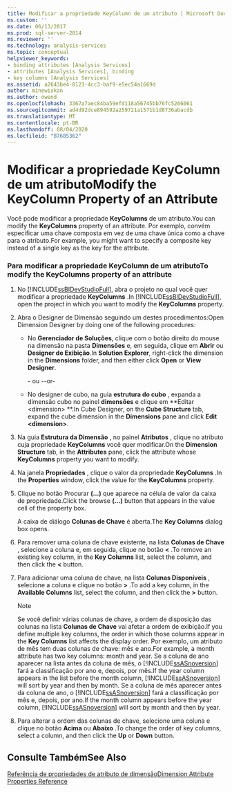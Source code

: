 ```yaml
---
title: Modificar a propriedade KeyColumn de um atributo | Microsoft Docs
ms.custom: ''
ms.date: 06/13/2017
ms.prod: sql-server-2014
ms.reviewer: ''
ms.technology: analysis-services
ms.topic: conceptual
helpviewer_keywords:
- binding attributes [Analysis Services]
- attributes [Analysis Services], binding
- key columns [Analysis Services]
ms.assetid: a2643be4-8123-4cc3-baf9-e5ec54a1669d
author: minewiskan
ms.author: owend
ms.openlocfilehash: 3367a7aec84ba59efd118a56745bb76fc5266061
ms.sourcegitcommit: ad4d92dce894592a259721a1571b1d8736abacdb
ms.translationtype: MT
ms.contentlocale: pt-BR
ms.lasthandoff: 08/04/2020
ms.locfileid: "87685362"
---
```

# <a name="modify-the-keycolumn-property-of-an-attribute"></a><span data-ttu-id="88745-102">Modificar a propriedade KeyColumn de um atributo</span><span class="sxs-lookup"><span data-stu-id="88745-102">Modify the KeyColumn Property of an Attribute</span></span>
  <span data-ttu-id="88745-103">Você pode modificar a propriedade **KeyColumns** de um atributo.</span><span class="sxs-lookup"><span data-stu-id="88745-103">You can modify the **KeyColumns** property of an attribute.</span></span> <span data-ttu-id="88745-104">Por exemplo, convém especificar uma chave composta em vez de uma chave única como a chave para o atributo.</span><span class="sxs-lookup"><span data-stu-id="88745-104">For example, you might want to specify a composite key instead of a single key as the key for the attribute.</span></span>  
  
### <a name="to-modify-the-keycolumns-property-of-an-attribute"></a><span data-ttu-id="88745-105">Para modificar a propriedade KeyColumn de um atributo</span><span class="sxs-lookup"><span data-stu-id="88745-105">To modify the KeyColumns property of an attribute</span></span>  
  
1.  <span data-ttu-id="88745-106">No [!INCLUDE[ssBIDevStudioFull](../../includes/ssbidevstudiofull-md.md)], abra o projeto no qual você quer modificar a propriedade **KeyColumns** .</span><span class="sxs-lookup"><span data-stu-id="88745-106">In [!INCLUDE[ssBIDevStudioFull](../../includes/ssbidevstudiofull-md.md)], open the project in which you want to modify the **KeyColumns** property.</span></span>  
  
2.  <span data-ttu-id="88745-107">Abra o Designer de Dimensão seguindo um destes procedimentos:</span><span class="sxs-lookup"><span data-stu-id="88745-107">Open Dimension Designer by doing one of the following procedures:</span></span>  
  
    -   <span data-ttu-id="88745-108">No **Gerenciador de Soluções**, clique com o botão direito do mouse na dimensão na pasta **Dimensões** e, em seguida, clique em **Abrir** ou **Designer de Exibição**.</span><span class="sxs-lookup"><span data-stu-id="88745-108">In **Solution Explorer**, right-click the dimension in the **Dimensions** folder, and then either click **Open** or **View Designer**.</span></span>  
  
         <span data-ttu-id="88745-109">- ou -</span><span class="sxs-lookup"><span data-stu-id="88745-109">-or-</span></span>  
  
    -   <span data-ttu-id="88745-110">No designer de cubo, na guia **estrutura do cubo** , expanda a dimensão cubo no painel **dimensões** e clique em \*\*Editar \<dimension> \*\*.</span><span class="sxs-lookup"><span data-stu-id="88745-110">In Cube Designer, on the **Cube Structure** tab, expand the cube dimension in the **Dimensions** pane and click **Edit \<dimension>**.</span></span>  
  
3.  <span data-ttu-id="88745-111">Na guia **Estrutura da Dimensão** , no painel **Atributos** , clique no atributo cuja propriedade **KeyColumns** você quer modificar.</span><span class="sxs-lookup"><span data-stu-id="88745-111">On the **Dimension Structure** tab, in the **Attributes** pane, click the attribute whose **KeyColumns** property you want to modify.</span></span>  
  
4.  <span data-ttu-id="88745-112">Na janela **Propriedades** , clique o valor da propriedade **KeyColumns** .</span><span class="sxs-lookup"><span data-stu-id="88745-112">In the **Properties** window, click the value for the **KeyColumns** property.</span></span>  
  
5.  <span data-ttu-id="88745-113">Clique no botão Procurar **(...)** que aparece na célula de valor da caixa de propriedade.</span><span class="sxs-lookup"><span data-stu-id="88745-113">Click the browse **(...)** button that appears in the value cell of the property box.</span></span>  
  
     <span data-ttu-id="88745-114">A caixa de diálogo **Colunas de Chave** é aberta.</span><span class="sxs-lookup"><span data-stu-id="88745-114">The **Key Columns** dialog box opens.</span></span>  
  
6.  <span data-ttu-id="88745-115">Para remover uma coluna de chave existente, na lista **Colunas de Chave** , selecione a coluna e, em seguida, clique no botão **\<** .</span><span class="sxs-lookup"><span data-stu-id="88745-115">To remove an existing key column, in the **Key Columns** list, select the column, and then click the **\<** button.</span></span>  
  
7.  <span data-ttu-id="88745-116">Para adicionar uma coluna de chave, na lista **Colunas Disponíveis** , selecione a coluna e clique no botão **>** .</span><span class="sxs-lookup"><span data-stu-id="88745-116">To add a key column, in the **Available Columns** list, select the column, and then click the **>** button.</span></span>  
  
    > [!NOTE]  
    >  <span data-ttu-id="88745-117">Se você definir várias colunas de chave, a ordem de disposição das colunas na lista **Colunas de Chave** vai afetar a ordem de exibição.</span><span class="sxs-lookup"><span data-stu-id="88745-117">If you define multiple key columns, the order in which those columns appear in the **Key Columns** list affects the display order.</span></span> <span data-ttu-id="88745-118">Por exemplo, um atributo de mês tem duas colunas de chave: mês e ano.</span><span class="sxs-lookup"><span data-stu-id="88745-118">For example, a month attribute has two key columns: month and year.</span></span> <span data-ttu-id="88745-119">Se a coluna de ano aparecer na lista antes da coluna de mês, o [!INCLUDE[ssASnoversion](../../includes/ssasnoversion-md.md)] fará a classificação por ano e, depois, por mês.</span><span class="sxs-lookup"><span data-stu-id="88745-119">If the year column appears in the list before the month column, [!INCLUDE[ssASnoversion](../../includes/ssasnoversion-md.md)] will sort by year and then by month.</span></span> <span data-ttu-id="88745-120">Se a coluna de mês aparecer antes da coluna de ano, o [!INCLUDE[ssASnoversion](../../includes/ssasnoversion-md.md)] fará a classificação por mês e, depois, por ano.</span><span class="sxs-lookup"><span data-stu-id="88745-120">If the month column appears before the year column, [!INCLUDE[ssASnoversion](../../includes/ssasnoversion-md.md)] will sort by month and then by year.</span></span>  
  
8.  <span data-ttu-id="88745-121">Para alterar a ordem das colunas de chave, selecione uma coluna e clique no botão **Acima** ou **Abaixo** .</span><span class="sxs-lookup"><span data-stu-id="88745-121">To change the order of key columns, select a column, and then click the **Up** or **Down** button.</span></span>  
  
## <a name="see-also"></a><span data-ttu-id="88745-122">Consulte Também</span><span class="sxs-lookup"><span data-stu-id="88745-122">See Also</span></span>  
 [<span data-ttu-id="88745-123">Referência de propriedades de atributo de dimensão</span><span class="sxs-lookup"><span data-stu-id="88745-123">Dimension Attribute Properties Reference</span></span>](dimension-attribute-properties-reference.md)  
  
  
